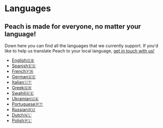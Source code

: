 # Languages
## Peach is made for everyone, no matter your language!

Down here you can find all the languages that we currently support.
If you'd like to help us translate Peach to your local language, [get in touch with us!](mailto:hello@peachbitcoin.com)

- [English🇬🇧](/)
- [Spanish🇪🇸](/es)
- [French🇫🇷](/fr)
- [German🇩🇪](/de)
- [Italian🇮🇹](/it)
- [Greek🇬🇷](/el)
- [Swahili🇰🇪](/sw)
- [Ukrainian🇺🇦](/uk)
- [Portuguese🇵🇹](/pt)
- [Russian🇷🇺](/ru)
- [Dutch🇳🇱](/nl)
- [Polish🇵🇱](/pl)
